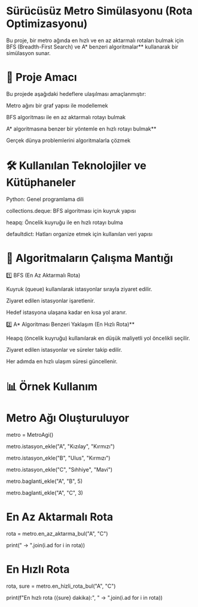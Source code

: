 # Sürücüsüz Metro Simülasyonu (Rota Optimizasyonu)

Bu proje, bir metro ağında en hızlı ve en az aktarmalı rotaları bulmak için BFS (Breadth-First Search) ve A* benzeri algoritmalar** kullanarak bir simülasyon sunar.

# 🚀 Proje Amacı

Bu projede aşağıdaki hedeflere ulaşılması amaçlanmıştır:

Metro ağını bir graf yapısı ile modellemek

BFS algoritması ile en az aktarmalı rotayı bulmak

A* algoritmasına benzer bir yöntemle en hızlı rotayı bulmak**

Gerçek dünya problemlerini algoritmalarla çözmek

# 🛠 Kullanılan Teknolojiler ve Kütüphaneler

Python: Genel programlama dili

collections.deque: BFS algoritması için kuyruk yapısı

heapq: Öncelik kuyruğu ile en hızlı rotayı bulma

defaultdict: Hatları organize etmek için kullanılan veri yapısı

# 📌 Algoritmaların Çalışma Mantığı

1️⃣ BFS (En Az Aktarmalı Rota)

Kuyruk (queue) kullanılarak istasyonlar sırayla ziyaret edilir.

Ziyaret edilen istasyonlar işaretlenir.

Hedef istasyona ulaşana kadar en kısa yol aranır.

2️⃣ A* Algoritması Benzeri Yaklaşım (En Hızlı Rota)**

Heapq (öncelik kuyruğu) kullanılarak en düşük maliyetli yol öncelikli seçilir.

Ziyaret edilen istasyonlar ve süreler takip edilir.

Her adımda en hızlı ulaşım süresi güncellenir.

# 📊 Örnek Kullanım
# Metro Ağı Oluşturuluyor
metro = MetroAgi()

metro.istasyon_ekle("A", "Kızılay", "Kırmızı")

metro.istasyon_ekle("B", "Ulus", "Kırmızı")

metro.istasyon_ekle("C", "Sıhhiye", "Mavi")

metro.baglanti_ekle("A", "B", 5)

metro.baglanti_ekle("A", "C", 3)

# En Az Aktarmalı Rota
rota = metro.en_az_aktarma_bul("A", "C")

print(" -> ".join(i.ad for i in rota))


# En Hızlı Rota
rota, sure = metro.en_hizli_rota_bul("A", "C")

print(f"En hızlı rota ({sure} dakika):", " -> ".join(i.ad for i in rota))